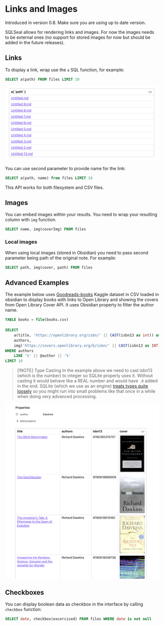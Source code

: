 # Links and Images
Introduced in version 0.8. Make sure you are using up to date version.

SQLSeal allows for rendering links and images. For now the images needs to be external ones (no support for stored images for now but should be added in the future releases).

## Links
To display a link, wrap use the `a` SQL function, for example:
```sql
SELECT a(path) FROM files LIMIT 10
```
![Example of links](./links.png)

You can use second parameter to provide name for the link:

```sql
SELECT a(path, name) from files LIMIT 10
```


This API works for both filesystem and CSV files.

## Images
You can embed images within your results. You need to wrap your resulting column with `img` function.

```sql
SELECT name, img(coverImg) FROM files
```

### Local images
When using local images (stored in Obsidian) you need to pass second parameter being path of the original note. For example:

```sql
SELECT path, img(cover, path) FROM files
```

## Advanced Examples
The example below uses [Goodreads-books](https://www.kaggle.com/datasets/jealousleopard/goodreadsbooks) Kaggle dataset in CSV loaded in obsidian to display books with links to Open Library and showing the covers from Open Library Cover API. It uses Obsidian property to filter the author name.


```sql
TABLE books = file(books.csv)

SELECT
	a(title, 'https://openlibrary.org/isbn/' || CAST(isbn13 as int)) as title,
	authors,
	img('https://covers.openlibrary.org/b/isbn/' || CAST(isbn13 as INT) || '-L.jpg') as cover FROM books
WHERE authors
	LIKE '%' || @author || '%'
LIMIT 10
```

> [!NOTE] Type Casting
> In the example above we need to cast isbn13 (which is the number) to integer so SQLite properly uses it. Without casting it would behave like a REAL number and would have `.0` added in the end. SQLite (which we use as an engine) [treats types quite loosely](https://www.sqlite.org/datatype3.html) so you might run into small problems like that once in a while when doing very advanced processing.

![Advanced links and images](links-and-images-advanced.png)

## Checkboxes
You can display boolean data as checkbox in the interface by calling `checkbox` function:
```sql
SELECT date, checkbox(excercised) FROM files WHERE date is not null
```